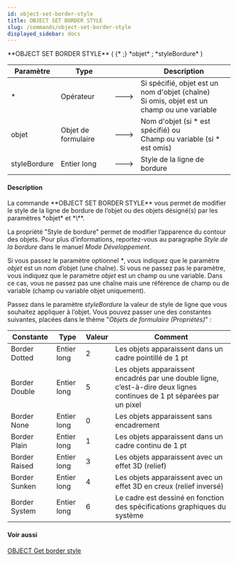 ```yaml
---
id: object-set-border-style
title: OBJECT SET BORDER STYLE
slug: /commands/object-set-border-style
displayed_sidebar: docs
---
```


<!--REF #_command_.OBJECT SET BORDER STYLE.Syntax-->**OBJECT SET BORDER STYLE** ( {* ;} *objet* ; *styleBordure* )<!-- END REF-->
<!--REF #_command_.OBJECT SET BORDER STYLE.Params-->
| Paramètre | Type |  | Description |
| --- | --- | --- | --- |
| * | Opérateur | &#x1F852; | Si spécifié, objet est un nom d'objet (chaîne)<br/>Si omis, objet est un champ ou une variable |
| objet | Objet de formulaire | &#x1F852; | Nom d'objet (si * est spécifié) ou <br/>Champ ou variable (si * est omis) |
| styleBordure | Entier long | &#x1F852; | Style de la ligne de bordure |

<!-- END REF-->

#### Description 

<!--REF #_command_.OBJECT SET BORDER STYLE.Summary-->La commande **OBJECT SET BORDER STYLE** vous permet de modifier le style de la ligne de bordure de l’objet ou des objets désigné(s) par les paramètres *objet* et *\**.<!-- END REF--> 

La propriété "Style de bordure" permet de modifier l’apparence du contour des objets. Pour plus d’informations, reportez-vous au paragraphe *Style de la bordure* dans le manuel *Mode Développement*. 

Si vous passez le paramètre optionnel *\**, vous indiquez que le paramètre *objet* est un nom d’objet (une chaîne). Si vous ne passez pas le paramètre, vous indiquez que le paramètre *objet* est un champ ou une variable. Dans ce cas, vous ne passez pas une chaîne mais une référence de champ ou de variable (champ ou variable objet uniquement).

Passez dans le paramètre *styleBordure* la valeur de style de ligne que vous souhaitez appliquer à l’objet. Vous pouvez passer une des constantes suivantes, placées dans le thème "*Objets de formulaire (Propriétés)*" :

| Constante     | Type        | Valeur | Comment                                                                                                                 |
| ------------- | ----------- | ------ | ----------------------------------------------------------------------------------------------------------------------- |
| Border Dotted | Entier long | 2      | Les objets apparaissent dans un cadre pointillé de 1 pt                                                                 |
| Border Double | Entier long | 5      | Les objets apparaissent encadrés par une double ligne, c’est-à-dire deux lignes continues de 1 pt séparées par un pixel |
| Border None   | Entier long | 0      | Les objets apparaissent sans encadrement                                                                                |
| Border Plain  | Entier long | 1      | Les objets apparaissent dans un cadre continu de 1 pt                                                                   |
| Border Raised | Entier long | 3      | Les objets apparaissent avec un effet 3D (relief)                                                                       |
| Border Sunken | Entier long | 4      | Les objets apparaissent avec un effet 3D en creux (relief inversé)                                                      |
| Border System | Entier long | 6      | Le cadre est dessiné en fonction des spécifications graphiques du système                                               |

#### Voir aussi 

[OBJECT Get border style](object-get-border-style.md)  